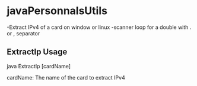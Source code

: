 # javaPersonnalsUtils
-Extract IPv4 of a card on window or linux
-scanner loop for a double with . or , separator

## ExtractIp Usage
java ExtractIp [cardName]

cardName: The name of the card to extract IPv4
